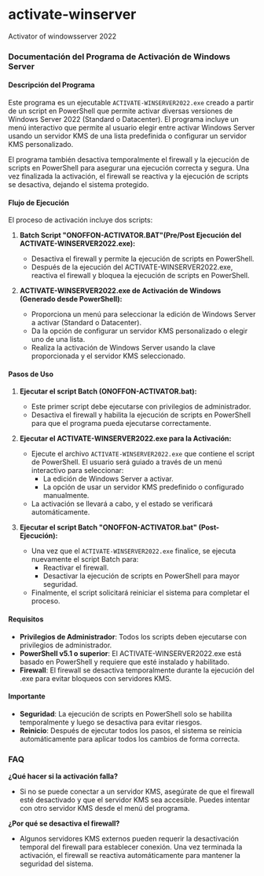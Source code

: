 # activate-winserver
Activator of windowsserver 2022


### Documentación del Programa de Activación de Windows Server

#### **Descripción del Programa**
Este programa es un ejecutable `ACTIVATE-WINSERVER2022.exe` creado a partir de un script en PowerShell que permite activar diversas versiones de Windows Server 2022 (Standard o Datacenter). El programa incluye un menú interactivo que permite al usuario elegir entre activar Windows Server usando un servidor KMS de una lista predefinida o configurar un servidor KMS personalizado.

El programa también desactiva temporalmente el firewall y la ejecución de scripts en PowerShell para asegurar una ejecución correcta y segura. Una vez finalizada la activación, el firewall se reactiva y la ejecución de scripts se desactiva, dejando el sistema protegido.

#### **Flujo de Ejecución**
El proceso de activación incluye dos scripts:
1. **Batch Script "ONOFFON-ACTIVATOR.BAT"(Pre/Post Ejecución del ACTIVATE-WINSERVER2022.exe):**
   - Desactiva el firewall y permite la ejecución de scripts en PowerShell.
   - Después de la ejecución del ACTIVATE-WINSERVER2022.exe, reactiva el firewall y bloquea la ejecución de scripts en PowerShell.
   
2. **ACTIVATE-WINSERVER2022.exe de Activación de Windows (Generado desde PowerShell):**
   - Proporciona un menú para seleccionar la edición de Windows Server a activar (Standard o Datacenter).
   - Da la opción de configurar un servidor KMS personalizado o elegir uno de una lista.
   - Realiza la activación de Windows Server usando la clave proporcionada y el servidor KMS seleccionado.

#### **Pasos de Uso**

1. **Ejecutar el script Batch (ONOFFON-ACTIVATOR.bat):**
   - Este primer script debe ejecutarse con privilegios de administrador.
   - Desactiva el firewall y habilita la ejecución de scripts en PowerShell para que el programa pueda ejecutarse correctamente.


2. **Ejecutar el ACTIVATE-WINSERVER2022.exe para la Activación:**
   - Ejecute el archivo `ACTIVATE-WINSERVER2022.exe` que contiene el script de PowerShell. El usuario será guiado a través de un menú interactivo para seleccionar:
     - La edición de Windows Server a activar.
     - La opción de usar un servidor KMS predefinido o configurado manualmente.
   - La activación se llevará a cabo, y el estado se verificará automáticamente.

3. **Ejecutar el script Batch "ONOFFON-ACTIVATOR.bat" (Post-Ejecución):**
   - Una vez que el `ACTIVATE-WINSERVER2022.exe` finalice, se ejecuta nuevamente el script Batch para:
     - Reactivar el firewall.
     - Desactivar la ejecución de scripts en PowerShell para mayor seguridad.
   - Finalmente, el script solicitará reiniciar el sistema para completar el proceso.

#### **Requisitos**
- **Privilegios de Administrador**: Todos los scripts deben ejecutarse con privilegios de administrador.
- **PowerShell v5.1 o superior**: El ACTIVATE-WINSERVER2022.exe está basado en PowerShell y requiere que esté instalado y habilitado.
- **Firewall**: El firewall se desactiva temporalmente durante la ejecución del .exe para evitar bloqueos con servidores KMS.
  
#### **Importante**
- **Seguridad**: La ejecución de scripts en PowerShell solo se habilita temporalmente y luego se desactiva para evitar riesgos.
- **Reinicio**: Después de ejecutar todos los pasos, el sistema se reinicia automáticamente para aplicar todos los cambios de forma correcta.

### **FAQ**

**¿Qué hacer si la activación falla?**
- Si no se puede conectar a un servidor KMS, asegúrate de que el firewall esté desactivado y que el servidor KMS sea accesible. Puedes intentar con otro servidor KMS desde el menú del programa.

**¿Por qué se desactiva el firewall?**
- Algunos servidores KMS externos pueden requerir la desactivación temporal del firewall para establecer conexión. Una vez terminada la activación, el firewall se reactiva automáticamente para mantener la seguridad del sistema.
